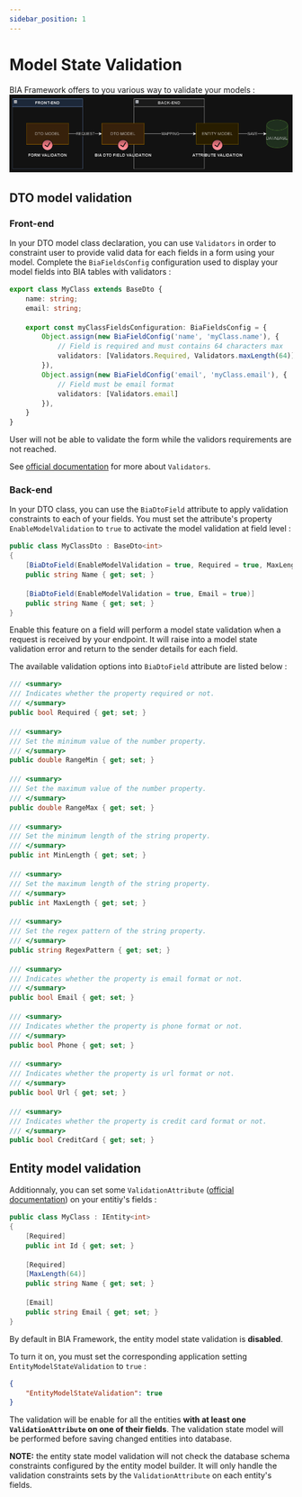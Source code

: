 ```yaml
---
sidebar_position: 1
---
```


# Model State Validation
BIA Framework offers to you various way to validate your models :
![ModelValidation](../../Images/ModelValidation.png)
## DTO model validation
### Front-end
In your DTO model class declaration, you can use `Validators` in order to constraint user to provide valid data for each fields in a form using your model. Complete the `BiaFieldsConfig` configuration used to display your model fields into BIA tables with validators :
```typescript
export class MyClass extends BaseDto {
    name: string;
    email: string;

    export const myClassFieldsConfiguration: BiaFieldsConfig = {
        Object.assign(new BiaFieldConfig('name', 'myClass.name'), {
            // Field is required and must contains 64 characters max
            validators: [Validators.Required, Validators.maxLength(64)]
        }),
        Object.assign(new BiaFieldConfig('email', 'myClass.email'), {
            // Field must be email format
            validators: [Validators.email]
        }),
    }
}
```
User will not be able to validate the form while the validors requirements are not reached.

See [official documentation](https://v17.angular.io/api/forms/Validators) for more about `Validators`.
### Back-end
In your DTO class, you can use the `BiaDtoField` attribute to apply validation constraints to each of your fields. You must set the attribute's property `EnableModelValidation` to `true` to activate the model validation at field level :
```csharp
public class MyClassDto : BaseDto<int>
{
    [BiaDtoField(EnableModelValidation = true, Required = true, MaxLength = 64)]
    public string Name { get; set; }

    [BiaDtoField(EnableModelValidation = true, Email = true)]
    public string Name { get; set; }
}
```
Enable this feature on a field will perform a model state validation when a request is received by your endpoint. It will raise into a model state validation error and return to the sender details for each field.

The available validation options into `BiaDtoField` attribute are listed below : 
```csharp
/// <summary>
/// Indicates whether the property required or not.
/// </summary>
public bool Required { get; set; }

/// <summary>
/// Set the minimum value of the number property.
/// </summary>
public double RangeMin { get; set; }

/// <summary>
/// Set the maximum value of the number property.
/// </summary>
public double RangeMax { get; set; }

/// <summary>
/// Set the minimum length of the string property.
/// </summary>
public int MinLength { get; set; }

/// <summary>
/// Set the maximum length of the string property.
/// </summary>
public int MaxLength { get; set; }

/// <summary>
/// Set the regex pattern of the string property.
/// </summary>
public string RegexPattern { get; set; }

/// <summary>
/// Indicates whether the property is email format or not.
/// </summary>
public bool Email { get; set; }

/// <summary>
/// Indicates whether the property is phone format or not.
/// </summary>
public bool Phone { get; set; }

/// <summary>
/// Indicates whether the property is url format or not.
/// </summary>
public bool Url { get; set; }

/// <summary>
/// Indicates whether the property is credit card format or not.
/// </summary>
public bool CreditCard { get; set; }
```


## Entity model validation
Additionnaly, you can set some `ValidationAttribute` ([official documentation](https://learn.microsoft.com/en-us/aspnet/core/mvc/models/validation?view=aspnetcore-8.0#built-in-attributes)) on your entitiy's fields :
```csharp
public class MyClass : IEntity<int>
{
    [Required]
    public int Id { get; set; }

    [Required]
    [MaxLength(64)]
    public string Name { get; set; }

    [Email]
    public string Email { get; set; }
}
```
By default in BIA Framework, the entity model state validation is **disabled**. 

To turn it on, you must set the corresponding application setting `EntityModelStateValidation` to `true` :
```json title=appsettings.json
{
    "EntityModelStateValidation": true
}
```
The validation will be enable for all the entities **with at least one `ValidationAttribute` on one of their fields**. The validation state model will be performed before saving changed entities into database.

**NOTE:** the entity state model validation will not check the database schema constraints configured by the entity model builder. It will only handle the validation constraints sets by the `ValidationAttribute` on each entity's fields.